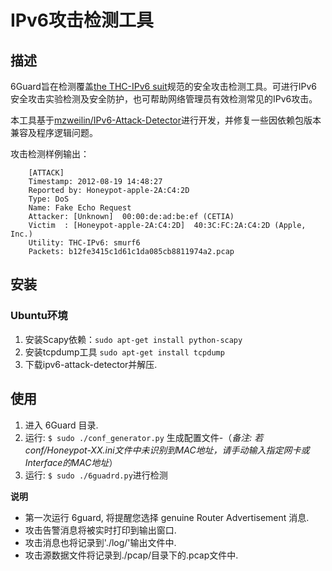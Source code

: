 IPv6攻击检测工具
=============================

## 描述
6Guard旨在检测覆盖[the THC-IPv6 suit](http://thc.org/thc-ipv6/)规范的安全攻击检测工具。可进行IPv6安全攻击实验检测及安全防护，也可帮助网络管理员有效检测常见的IPv6攻击。

本工具基于[mzweilin/IPv6-Attack-Detector](https://github.com/mzweilin/IPv6-Attack-Detector)进行开发，并修复一些因依赖包版本兼容及程序逻辑问题。

攻击检测样例输出：
```
    [ATTACK]
    Timestamp: 2012-08-19 14:48:27
    Reported by: Honeypot-apple-2A:C4:2D
    Type: DoS
    Name: Fake Echo Request
    Attacker: [Unknown]  00:00:de:ad:be:ef (CETIA)
    Victim  : [Honeypot-apple-2A:C4:2D]  40:3C:FC:2A:C4:2D (Apple, Inc.)
    Utility: THC-IPv6: smurf6
    Packets: b12fe3415c1d61c1da085cb8811974a2.pcap
```

## 安装
### Ubuntu环境
1. 安装Scapy依赖：`sudo apt-get install python-scapy`
2. 安装tcpdump工具 `sudo apt-get install tcpdump`
3. 下载ipv6-attack-detector并解压.


## 使用
1. 进入 6Guard 目录.
2. 运行: `$ sudo ./conf_generator.py` 生成配置文件-（*备注: 若conf/Honeypot-XX.ini文件中未识别到MAC地址，请手动输入指定网卡或Interface的MAC地址*）
3. 运行: `$ sudo ./6guadrd.py`进行检测


**说明**
* 第一次运行 6guard, 将提醒您选择 genuine Router Advertisement 消息.
* 攻击告警消息将被实时打印到输出窗口.
* 攻击消息也将记录到'./log/'输出文件中.
* 攻击源数据文件将记录到./pcap/目录下的.pcap文件中.
